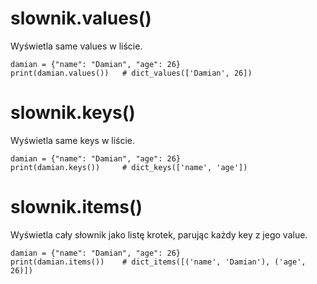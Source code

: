 # slownik.values()  
Wyświetla same values w liście.

```
damian = {"name": "Damian", "age": 26}
print(damian.values())   # dict_values(['Damian', 26])
```

# slownik.keys()  
Wyświetla same keys w liście.

```
damian = {"name": "Damian", "age": 26}
print(damian.keys())     # dict_keys(['name', 'age'])
```

# slownik.items()  
Wyświetla cały słownik jako listę krotek, parując każdy key z jego value.

```
damian = {"name": "Damian", "age": 26}
print(damian.items())    # dict_items([('name', 'Damian'), ('age', 26)])
```
